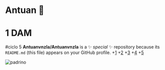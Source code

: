 # Antuan 👋
# 1 DAM
#ciclo 5
**Antuanvnzla/Antuanvnzla** is a ✨ _special_ ✨ repository because its `README.md` (this file) appears on your GitHub profile.
+[1](https://www.imdb.com/video/vi3877612057/?playlistId=tt0111161&ref_=tt_ov_pr_ov_vi)
+[2](https://www.imdb.com/video/vi324468761/?playlistId=tt0468569&ref_=tt_ov_ov_vi)
+[3](https://www.imdb.com/video/vi696162841/?playlistId=tt0071562&ref_=tt_ov_pr_ov_vi)
+[4](https://www.imdb.com/video/vi3416964889/?playlistId=tt0060196&ref_=tt_ov_pr_ov_vi)
+[5](https://www.imdb.com/video/vi1876936473/?playlistId=tt0086250&ref_=tt_ov_pr_ov_vi)

<!--

-->
![padrino](https://github.com/user-attachments/assets/cf7ffb44-9fce-45d4-adb6-e8f446318b9a)
